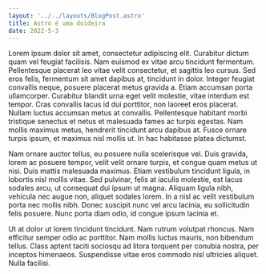 ```yaml
---
layout: '../../layouts/BlogPost.astro'
title: Astro é uma doideira
date: 2022-5-3
---
```


Lorem ipsum dolor sit amet, consectetur adipiscing elit. Curabitur dictum quam vel feugiat facilisis. Nam euismod ex vitae arcu tincidunt fermentum. Pellentesque placerat leo vitae velit consectetur, et sagittis leo cursus. Sed eros felis, fermentum sit amet dapibus at, tincidunt in dolor. Integer feugiat convallis neque, posuere placerat metus gravida a. Etiam accumsan porta ullamcorper. Curabitur blandit urna eget velit molestie, vitae interdum est tempor. Cras convallis lacus id dui porttitor, non laoreet eros placerat. Nullam luctus accumsan metus at convallis. Pellentesque habitant morbi tristique senectus et netus et malesuada fames ac turpis egestas. Nam mollis maximus metus, hendrerit tincidunt arcu dapibus at. Fusce ornare turpis ipsum, et maximus nisl mollis ut. In hac habitasse platea dictumst.

Nam ornare auctor tellus, eu posuere nulla scelerisque vel. Duis gravida, lorem ac posuere tempor, velit velit ornare turpis, et congue quam metus ut nisi. Duis mattis malesuada maximus. Etiam vestibulum tincidunt ligula, in lobortis nisl mollis vitae. Sed pulvinar, felis at iaculis molestie, est lacus sodales arcu, ut consequat dui ipsum ut magna. Aliquam ligula nibh, vehicula nec augue non, aliquet sodales lorem. In a nisl ac velit vestibulum porta nec mollis nibh. Donec suscipit nunc vel arcu lacinia, eu sollicitudin felis posuere. Nunc porta diam odio, id congue ipsum lacinia et.

Ut at dolor ut lorem tincidunt tincidunt. Nam rutrum volutpat rhoncus. Nam efficitur semper odio ac porttitor. Nam mollis luctus mauris, non bibendum tellus. Class aptent taciti sociosqu ad litora torquent per conubia nostra, per inceptos himenaeos. Suspendisse vitae eros commodo nisl ultricies aliquet. Nulla facilisi. 